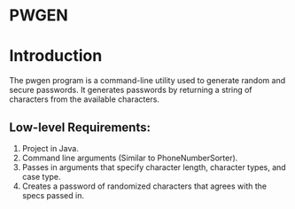 # PWGEN
# Introduction

The pwgen program is a command-line utility used to generate random and secure passwords. 
It generates passwords by returning a string of characters from the available characters.

## Low-level Requirements:

1. Project in Java. 
2. Command line arguments (Similar to PhoneNumberSorter).
3. Passes in arguments that specify character length, character types, and case type. 
4. Creates a password of randomized characters that agrees with the specs passed in.
